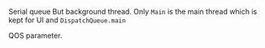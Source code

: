 Serial queue
But background thread.
Only `Main` is the main thread which is kept for UI and `DispatchQueue.main`


QOS parameter.
